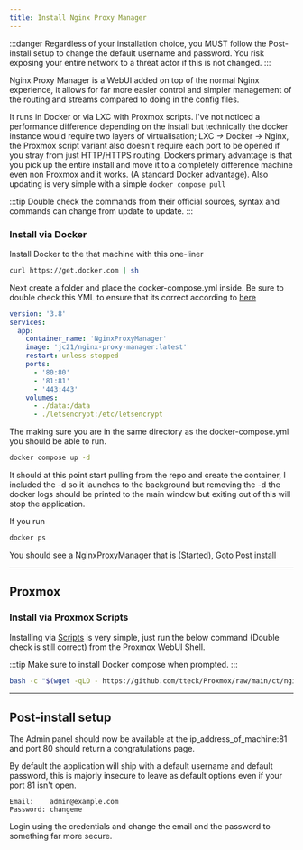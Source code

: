 ```yaml
--- 
title: Install Nginx Proxy Manager
---
```


:::danger
Regardless of your installation choice, you MUST follow the Post-install setup to change the default username and password. You risk exposing your entire network to a threat actor if this is not changed.
:::


Nginx Proxy Manager is a WebUI added on top of the normal Nginx experience, it allows for far more easier control and simpler management of the routing and streams compared to doing in the config files.

It runs in Docker or via LXC with Proxmox scripts. 
I've not noticed a performance difference depending on the install but technically the docker instance would require two layers of virtualisation; LXC -> Docker -> Nginx, the Proxmox script variant also doesn't require each port to be opened if you stray from just HTTP/HTTPS routing. Dockers primary advantage is that you pick up the entire install and move it to a completely difference machine even non Proxmox and it works. (A standard Docker advantage). Also updating is very simple with a simple `docker compose pull`

:::tip
Double check the commands from their official sources, syntax and commands can change from update to update. 
:::

### Install via Docker 

Install Docker to the that machine with this one-liner
```sh
curl https://get.docker.com | sh
```

Next create a folder and place the docker-compose.yml inside. Be sure to double check this YML to ensure that its correct according to [here](https://nginxproxymanager.com/guide/#quick-setup)

```yml
version: '3.8'
services:
  app:
    container_name: 'NginxProxyManager'
    image: 'jc21/nginx-proxy-manager:latest'
    restart: unless-stopped
    ports:
      - '80:80'
      - '81:81'
      - '443:443'
    volumes:
      - ./data:/data
      - ./letsencrypt:/etc/letsencrypt
```

The making sure you are in the same directory as the docker-compose.yml you should be able to run. 
``` bash
docker compose up -d
```

It should at this point start pulling from the repo and create the container, I included the -d so it launches to the background but removing the -d the docker logs should be printed to the main window but exiting out of this will stop the application.

If you run 
```bash
docker ps
```

You should see a NginxProxyManager that is (Started), Goto [Post install](#post-install-setup)

---

## Proxmox

### Install via Proxmox Scripts 

Installing via [Scripts](https://tteck.github.io/Proxmox/) is very simple, just run the below command (Double check is still correct) from the Proxmox WebUI Shell. 

:::tip
Make sure to install Docker compose when prompted.
:::

```bash
bash -c "$(wget -qLO - https://github.com/tteck/Proxmox/raw/main/ct/nginxproxymanager.sh)"
```

---

## Post-install setup 

The Admin panel should now be available at the ip_address_of_machine:81 and port 80 should return a congratulations page. 

By default the application will ship with a default username and default password, this is majorly insecure to leave as default options even if your port 81 isn't open. 
```
Email:    admin@example.com
Password: changeme
```
Login using the credentials and change the email and the password to something far more secure. 
